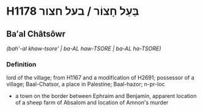 # H1178 בַּעַל חָצוֹר / בעל חצור

## Baʻal Châtsôwr

_(bah'-al khaw-tsore' | ba-AL haw-TSORE | ba-AL ha-TSORE)_

### Definition

lord of the village; from H1167 and a modification of H2691; possessor of a village; Baal-Chatsor, a place in Palestine; Baal-hazor; n-pr-loc

- a town on the border between Ephraim and Benjamin, apparent location of a sheep farm of Absalom and location of Amnon's murder
